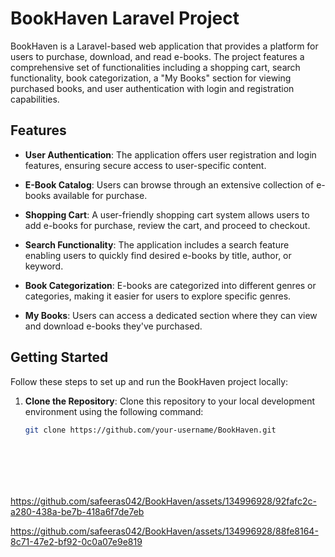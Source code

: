 # BookHaven Laravel Project

BookHaven is a Laravel-based web application that provides a platform for users to purchase, download, and read e-books. The project features a comprehensive set of functionalities including a shopping cart, search functionality, book categorization, a "My Books" section for viewing purchased books, and user authentication with login and registration capabilities.

## Features

- **User Authentication**: The application offers user registration and login features, ensuring secure access to user-specific content.

- **E-Book Catalog**: Users can browse through an extensive collection of e-books available for purchase.

- **Shopping Cart**: A user-friendly shopping cart system allows users to add e-books for purchase, review the cart, and proceed to checkout.

- **Search Functionality**: The application includes a search feature enabling users to quickly find desired e-books by title, author, or keyword.

- **Book Categorization**: E-books are categorized into different genres or categories, making it easier for users to explore specific genres.

- **My Books**: Users can access a dedicated section where they can view and download e-books they've purchased.

## Getting Started

Follow these steps to set up and run the BookHaven project locally:

1. **Clone the Repository**: Clone this repository to your local development environment using the following command:
   ```sh
   git clone https://github.com/your-username/BookHaven.git








https://github.com/safeeras042/BookHaven/assets/134996928/92fafc2c-a280-438a-be7b-418a6f7de7eb





https://github.com/safeeras042/BookHaven/assets/134996928/88fe8164-8c71-47e2-bf92-0c0a07e9e819

